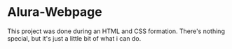 # Alura-Webpage
This project was done during an HTML and CSS formation. There's nothing special, but it's just a little bit of what i can do.
